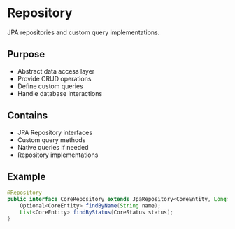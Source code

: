 # Repository
JPA repositories and custom query implementations.

## Purpose
- Abstract data access layer
- Provide CRUD operations
- Define custom queries
- Handle database interactions

## Contains
- JPA Repository interfaces
- Custom query methods
- Native queries if needed
- Repository implementations

## Example
```java
@Repository
public interface CoreRepository extends JpaRepository<CoreEntity, Long> {
    Optional<CoreEntity> findByName(String name);
    List<CoreEntity> findByStatus(CoreStatus status);
}
```

